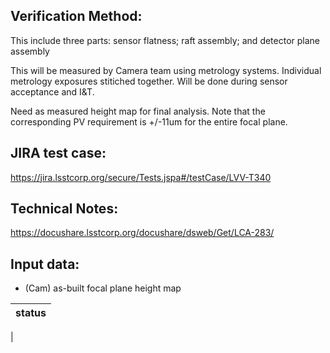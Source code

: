 Verification Method:
---

This include three parts: sensor flatness; raft assembly; and detector plane assembly

This will be measured by Camera team using metrology systems. Individual metrology exposures stitiched together. Will be done during sensor acceptance and I&T. 

Need as measured height map for final analysis. Note that the corresponding PV requirement is +/-11um for the entire focal plane.

JIRA test case:
---
https://jira.lsstcorp.org/secure/Tests.jspa#/testCase/LVV-T340

Technical Notes:
---
https://docushare.lsstcorp.org/docushare/dsweb/Get/LCA-283/

Input data:
---
* (Cam) as-built focal plane height map 

status |
-|
| 

